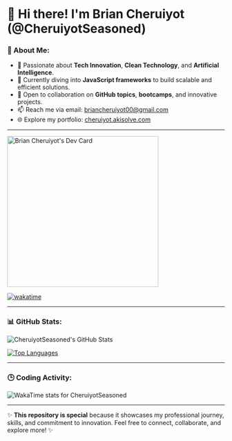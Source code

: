 # 👋 Hi there! I'm Brian Cheruiyot (@CheruiyotSeasoned)

### 👀 About Me:
- 🌟 Passionate about **Tech Innovation**, **Clean Technology**, and **Artificial Intelligence**.
- 🌱 Currently diving into **JavaScript frameworks** to build scalable and efficient solutions.
- 💞️ Open to collaboration on **GitHub topics**, **bootcamps**, and innovative projects.
- 📫 Reach me via email: [briancheruiyot00@gmail.com](mailto:briancheruiyot00@gmail.com)
- 🌐 Explore my portfolio: [cheruiyot.akisolve.com](https://cheruiyot.akisolve.com)

---

<a href="https://app.daily.dev/briancheruiyot">
  <img src="https://api.daily.dev/devcards/v2/007AefkoQQQNDSvAju1KA.png?type=default&r=ito" width="350" alt="Brian Cheruiyot's Dev Card"/>
</a>

[![wakatime](https://wakatime.com/badge/user/ca21c3c6-821a-434f-81e5-3fb2d759d85f/project/246b0fac-319a-47e6-815b-5fc7ebf1a627.svg)](https://wakatime.com/badge/user/ca21c3c6-821a-434f-81e5-3fb2d759d85f/project/246b0fac-319a-47e6-815b-5fc7ebf1a627)

---

### 📊 GitHub Stats:
![CheruiyotSeasoned's GitHub Stats](https://github-readme-stats.vercel.app/api?username=CheruiyotSeasoned&theme=radical&show_icons=true&count_private=true)

[![Top Languages](https://github-readme-stats.vercel.app/api/top-langs/?username=CheruiyotSeasoned&layout=compact&langs_count=8&theme=radical)](https://github.com/CheruiyotSeasoned/github-readme-stats)

---

### 🕒 Coding Activity:
<img src="https://wakatime.com/share/@ca21c3c6-821a-434f-81e5-3fb2d759d85f/8593a64a-d395-41da-8e03-83c67386c49d.svg" alt="WakaTime stats for CheruiyotSeasoned"/>

---

✨ **This repository is special** because it showcases my professional journey, skills, and commitment to innovation. Feel free to connect, collaborate, and explore more! ✨

